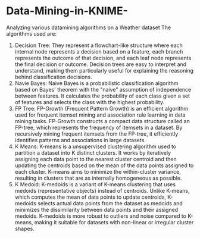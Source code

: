 # Data-Mining-in-KNIME-
Analyzing various datamining algorithms on a Weather dataset
The algorithms used are:
1. Decision Tree: They represent a flowchart-like structure where each internal node represents a decision based on a feature, each branch represents the outcome of that decision, and each leaf node represents the final decision or outcome. Decision trees are easy to interpret and understand, making them particularly useful for explaining the reasoning behind classification decisions.
2. Navie Bayes: Naive Bayes is a probabilistic classification algorithm based on Bayes' theorem with the "naive" assumption of independence between features. It calculates the probability of each class given a set of features and selects the class with the highest probability.
3. FP Tree: FP-Growth (Frequent Pattern Growth) is an efficient algorithm used for frequent itemset mining and association rule learning in data mining tasks. FP-Growth constructs a compact data structure called an FP-tree, which represents the frequency of itemsets in a dataset. By recursively mining frequent itemsets from the FP-tree, it efficiently identifies patterns and associations in large datasets.
4. K Means: K-means is a unsupervised clustering algorithm used to partition a dataset into K distinct clusters. It works by iteratively assigning each data point to the nearest cluster centroid and then updating the centroids based on the mean of the data points assigned to each cluster. K-means aims to minimize the within-cluster variance, resulting in clusters that are as internally homogeneous as possible.
5. K Medoid: K-medoids is a variant of K-means clustering that uses medoids (representative objects) instead of centroids. Unlike K-means, which computes the mean of data points to update centroids, K-medoids selects actual data points from the dataset as medoids and minimizes the dissimilarity between data points and their assigned medoids. K-medoids is more robust to outliers and noise compared to K-means, making it suitable for datasets with non-linear or irregular cluster shapes.

